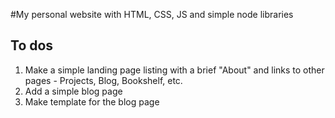 #My personal website with HTML, CSS, JS and simple node libraries 

## To dos
1. Make a simple landing page listing with a brief "About" and links to other pages - Projects, Blog, Bookshelf, etc.
2. Add a simple blog page 
3. Make template for the blog page 
